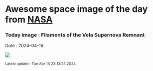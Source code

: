 
# Awesome space image of the day from [NASA](https://api.nasa.gov/)

### Today image : Filaments of the Vela Supernova Remnant
Date : 2024-04-16

![](https://apod.nasa.gov/apod/image/2404/VelaSnr_CTIO_960.jpg)

<small>Latest update : Tue Apr 16 23:13:23 2024</small>
        